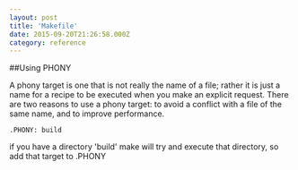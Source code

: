 ```yaml
---
layout: post
title: 'Makefile'
date: 2015-09-20T21:26:58.000Z
category: reference
---
```


##Using PHONY

A phony target is one that is not really the name of a file; rather it is just a name for a recipe to be executed when you make an explicit request. There are two reasons to use a phony target: to avoid a conflict with a file of the same name, and to improve performance.


``` shell
.PHONY: build
```


if you have a directory 'build' make will try and execute that directory, so add that target to .PHONY
